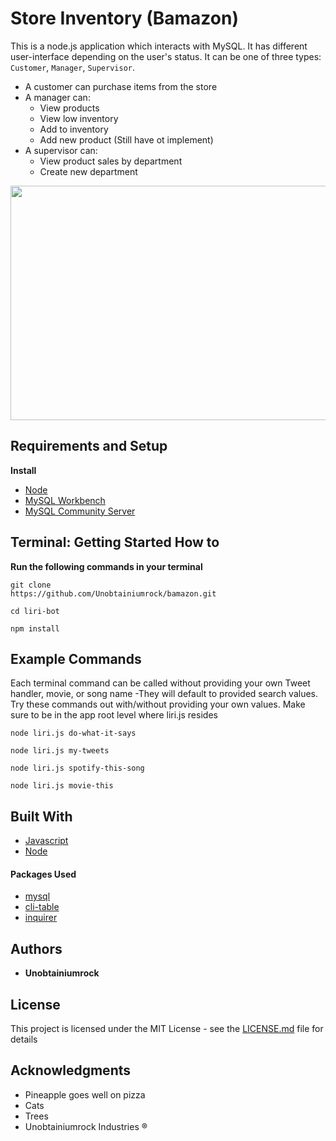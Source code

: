 # Store Inventory (Bamazon)
This is a node.js application which interacts with MySQL. It has different user-interface depending on the user's status. It can be one of three types: `Customer`, `Manager`, `Supervisor`.
* A customer can purchase items from the store
* A manager can: 
  * View products
  * View low inventory
  * Add to inventory
  * Add new product (Still have ot implement)
* A supervisor can:
  * View product sales by department
  * Create new department
<img src="demo.gif" height="375" width="600"/>

## Requirements and Setup

**Install**
* [Node](https://nodejs.org/en/download/) 
* [MySQL Workbench](https://dev.mysql.com/downloads/workbench/)
* [MySQL Community Server](https://dev.mysql.com/downloads/mysql/)

## Terminal: Getting Started How to
**Run the following commands in your terminal**

```
git clone
https://github.com/Unobtainiumrock/bamazon.git

cd liri-bot

npm install
```

## Example Commands
Each terminal command can be called without providing your own Tweet handler, movie, or song name -They will default to provided search values. Try these commands out with/without providing your own values. Make sure to be in the app root level where liri.js resides

```
node liri.js do-what-it-says

node liri.js my-tweets

node liri.js spotify-this-song

node liri.js movie-this
```

## Built With

* [Javascript](https://eloquentjavascript.net/)
* [Node](https://nodejs.org/en/)

#### Packages Used
* [mysql](https://github.com/mysqljs/mysql)
* [cli-table](https://github.com/Automattic/cli-table)
* [inquirer](https://github.com/SBoudrias/Inquirer.js)


## Authors

* **Unobtainiumrock**

## License

This project is licensed under the MIT License - see the [LICENSE.md](LICENSE.md) file for details

## Acknowledgments

* Pineapple goes well on pizza
* Cats
* Trees
* Unobtainiumrock Industries ®

